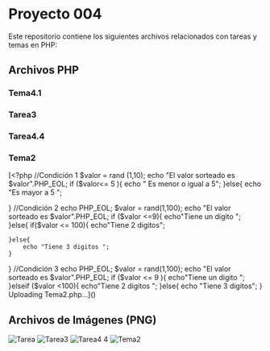 ﻿# Proyecto 004

Este repositorio contiene los siguientes archivos relacionados con tareas y temas en PHP:

## Archivos PHP

### Tema4.1

<?php
$dia = 24; //se declara una variable de tipo integer.
$sueldo = 758.43;//se declara una variable  de tipo double.
$nombre = "UTIC";//se declara una variable de tipo String
$exite = true;//se declara una variable de tipo boolean.
echo "Valraible entera:";
echo $dia;
echo PHP_EOL;;
echo"Variable double:";
echo $sueldo;
echo PHP_EOL;
echo "Variable string:";
echo $nombre;
echo PHP_EOL;
echo "Variable boolean:";
?>
### Tarea3
<?php
$cadena1 = "diego";
$cadena2 = "juan";
$cadena3 = "ana";
$todo = $cadena1.", ".$cadena2.", " . $cadena3.PHP_EOL;
echo $todo;
$edad1 = 24 ;
echo $cadena1 . "tiene $edad1 de edad " . PHP_EOL;
?>


### Tarea4.4
<?php
// Bucle 1
for ($f = 1; $f <= 100; $f++) {  // Usar la misma variable $f
    echo $f;
}

// Bucle 2
echo PHP_EOL;
$valor = rand(1, 100);
$inicio = 1;
while ($inicio <= $valor) {
    echo $inicio;
    $inicio++;
}

// Bucle 3
echo PHP_EOL;
$i = 1;
do {
    $i++;
    echo "The number is " . $i . PHP_EOL;
} while ($i <= 3);  // Usar la misma variable $i

// Bucle 4
echo PHP_EOL;
$colors = array("Red", "Green", "Blue");
// Recorrer el array de colores
foreach ($colors as $value) {
    echo $value . PHP_EOL;
}
?>
### Tema2
[<?php
//Condición 1
$valor = rand (1,10);
echo "El valor sorteado es $valor".PHP_EOL;
if ($valor<= 5 ){
    echo " Es menor o igual  a 5";
}else{
    echo "Es mayor a 5 ";


}
//Condición 2 
echo PHP_EOL;
$valor = rand(1,100);
echo "El valor sorteado es $valor".PHP_EOL;
if ($valor <=9){
        echo"Tiene un digito ";
}else{
    if($valor <= 100){
        echo"Tiene 2 digitos";

    }else{
        echo "Tiene 3 digitos ";
    }
}
//Condición 3 
echo PHP_EOL;
$valor = rand(1,100);
echo "El valor sorteado es $valor".PHP_EOL;
if ($valor <= 9 ){
    echo"Tiene un digito ";
}elseif ($valor <100){
    echo"Tiene 2 digitos ";
}else{
    echo "Tiene 3 digitos";
}
Uploading Tema2.php…]()

  
## Archivos de Imágenes (PNG)

![Tarea](https://github.com/user-attachments/assets/45ca09f7-2f30-4d5c-8208-c8fd3d1892fc)
![Tarea3](https://github.com/user-attachments/assets/dfd6fe8b-8a92-46a7-b2ff-48b82c48933d)
![Tarea4 4](https://github.com/user-attachments/assets/d3531ee3-c8e9-461a-b7dd-34d9b4ed0bed)
![Tema2](https://github.com/user-attachments/assets/163fb2cd-b532-41d6-ad7f-cfa3ae784e3d)

